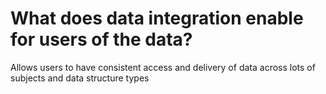 # What does data integration enable for users of the data?
Allows users to have consistent access and delivery of data across lots of subjects and data structure types

